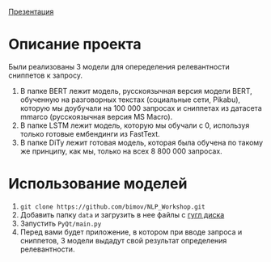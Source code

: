 [Презентация](https://docs.google.com/presentation/d/1iIThP7jm1k16UAtk-hseoq7D0USnQUDqEvxrkedwWkw/edit?usp=sharing)

# Описание проекта
Были реализованы 3 модели для опеределения релевантности сниппетов к запросу.
1. В папке BERT лежит модель, русскоязычная версия модели BERT, обученную на разговорных текстах (социальные сети, Pikabu), которую мы доубучали на 100 000 запросах и сниппетах из датасета mmarco (русскоязычная версия MS Macro).
2. В папке LSTM лежит модель, которую мы обучали с 0, используя только готовые ембендинги из FastText.
3. В папке DiTy лежит готовая модель, которая была обучена по такому же принципу, как мы, только на всех 8 800 000 запросах.
# Использование моделей
1. `git clone https://github.com/bimov/NLP_Workshop.git`
2. Добавить папку `data` и загрузить в нее файлы с [гугл диска](https://drive.google.com/drive/folders/1xue6ryiruPfQDtMpuPbzx2bqTD4j7GyD?usp=sharing)
3. Запустить `PyQt/main.py`
4. Перед вами будет приложение, в котором при вводе запроса и сниппетов, 3 модели выдадут свой результат определения релевантности.
